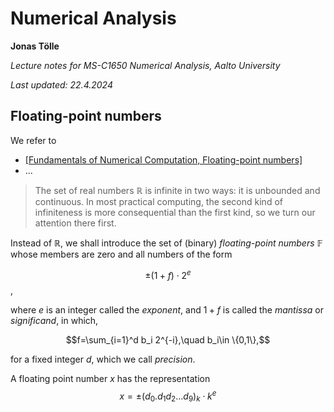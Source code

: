 # Numerical Analysis

**Jonas Tölle**

*Lecture notes for MS-C1650 Numerical Analysis, Aalto University*

*Last updated: 22.4.2024*

## Floating-point numbers

We refer to
-  [\[Fundamentals of Numerical Computation, Floating-point numbers\]](https://fncbook.github.io/fnc/intro/floating-point.html)
- ...

> The set of real numbers $\mathbb{R}$ is infinite in two ways: it is unbounded and continuous. In most practical computing, the second kind of infiniteness is more consequential than the first kind, so we turn our attention there first.

Instead of $\mathbb{R}$, we shall introduce the set of (binary) *floating-point numbers* $\mathbb{F}$ whose members are zero and all numbers of the form

$$\pm(1+f)\cdot 2^e$$,

where $e$ is an integer called the *exponent*, and $1+f$ is called the *mantissa* or *significand*, in which,

$$f=\sum_{i=1}^d b_i 2^{-i},\quad b_i\in \{0,1\},$$

for a fixed integer $d$, which we call *precision*.

A floating point number $x$ has the representation
$$x=\pm (d_0.d_1 d_2 \ldots d_9)_k \cdot k^e$$

<!--stackedit_data:
eyJoaXN0b3J5IjpbLTI4Mzg5NTQ5MSwtMTg2NzE3NjE3NV19
-->